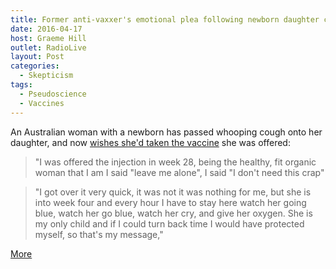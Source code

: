 ```yaml
---
title: Former anti-vaxxer's emotional plea following newborn daughter contracting whooping cough
date: 2016-04-17
host: Graeme Hill
outlet: RadioLive
layout: Post
categories:
  - Skepticism
tags:
  - Pseudoscience
  - Vaccines
---
```


An Australian woman with a newborn has passed whooping cough onto her daughter, and now [wishes she'd taken the vaccine](https://au.news.yahoo.com/a/31273981/dead-in-your-hands-former-anti-vaxer-s-emotional-plea-following-newborn-daughter-contracting-whooping-cough/) she was offered:

<!-- more -->

> "I was offered the injection in week 28, being the healthy, fit organic woman that I am I said "leave me alone", I said "I don't need this crap"

> "I got over it very quick, it was not it was nothing for me, but she is into week four and every hour I have to stay here watch her going blue, watch her go blue, watch her cry, and give her oxygen. She is my only child and if I could turn back time I would have protected myself, so that's my message,"

[More](http://www.perthnow.com.au/lifestyle/parenting/gold-coast-mum-passed-on-whooping-cough-to-baby-after-refusing-vaccine/news-story/72f64c7edaa77a796ae8d41856646b1c)
